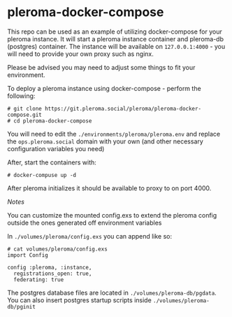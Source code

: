 # pleroma-docker-compose

This repo can be used as an example of utilizing docker-compose for your pleroma instance. It will start a pleroma instance container and pleroma-db (postgres) container. The instance will be available on `127.0.0.1:4000` - you will need to provide your own proxy such as nginx. 

Please be advised you may need to adjust some things to fit your environment. 

To deploy a pleroma instance using docker-compose - perform the following:

```
# git clone https://git.pleroma.social/pleroma/pleroma-docker-compose.git
# cd pleroma-docker-compose
```

You will need to edit the `./environments/pleroma/pleroma.env` and replace the `ops.pleroma.social` domain with your own (and other necessary configuration variables you need)

After, start the containers with:

```
# docker-compuse up -d
```

After pleroma initializes it should be available to proxy to on port 4000. 

_Notes_

You can customize the mounted config.exs to extend the pleroma config outside the ones generated off environment variables

In `./volumes/pleroma/config.exs` you can append like so:

```
# cat volumes/pleroma/config.exs
import Config

config :pleroma, :instance,
  registrations_open: true,
  federating: true
```

The postgres database files are located in `./volumes/pleroma-db/pgdata`. You can also insert postgres startup scripts inside `./volumes/pleroma-db/pginit`

